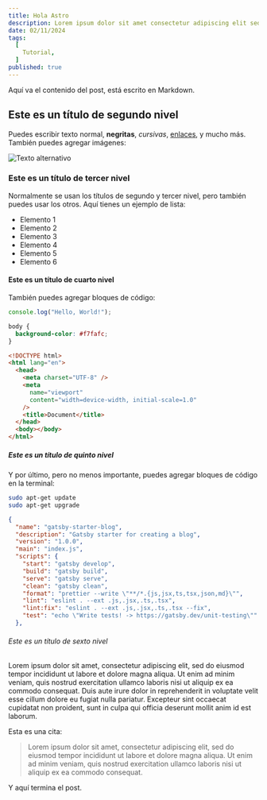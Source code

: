 ```yaml
---
title: Hola Astro
description: Lorem ipsum dolor sit amet consectetur adipiscing elit sed do eiusmod tempor incididunt ut labore et dolore magna aliqua ut enim ad minim veniam quis nostrud
date: 02/11/2024
tags:
  [
    Tutorial,
  ]
published: true
---
```


Aquí va el contenido del post, está escrito en Markdown.

## Este es un título de segundo nivel

Puedes escribir texto normal, **negritas**, *cursivas*, [enlaces](https://www.google.com), y mucho más. También puedes agregar imágenes:

![Texto alternativo](https://via.placeholder.com/250)

### Este es un título de tercer nivel

Normalmente se usan los títulos de segundo y tercer nivel, pero también puedes usar los otros. Aquí tienes un ejemplo de lista:

- Elemento 1
- Elemento 2
- Elemento 3
- Elemento 4
- Elemento 5
- Elemento 6

#### Este es un título de cuarto nivel

También puedes agregar bloques de código:

```javascript
console.log("Hello, World!");
```

```css
body {
  background-color: #f7fafc;
}
```

```html
<!DOCTYPE html>
<html lang="en">
  <head>
    <meta charset="UTF-8" />
    <meta
      name="viewport"
      content="width=device-width, initial-scale=1.0"
    />
    <title>Document</title>
  </head>
  <body></body>
</html>
```


##### Este es un título de quinto nivel

Y por último, pero no menos importante, puedes agregar bloques de código en la terminal:

```bash
sudo apt-get update
sudo apt-get upgrade
```

```json
{
  "name": "gatsby-starter-blog",
  "description": "Gatsby starter for creating a blog",
  "version": "1.0.0",
  "main": "index.js",
  "scripts": {
    "start": "gatsby develop",
    "build": "gatsby build",
    "serve": "gatsby serve",
    "clean": "gatsby clean",
    "format": "prettier --write \"**/*.{js,jsx,ts,tsx,json,md}\"",
    "lint": "eslint . --ext .js,.jsx,.ts,.tsx",
    "lint:fix": "eslint . --ext .js,.jsx,.ts,.tsx --fix",
    "test": "echo \"Write tests! -> https://gatsby.dev/unit-testing\""
  },
```

###### Este es un título de sexto nivel

Lorem ipsum dolor sit amet, consectetur adipiscing elit, sed do eiusmod tempor incididunt ut labore et dolore magna aliqua. Ut enim ad minim veniam, quis nostrud exercitation ullamco laboris nisi ut aliquip ex ea commodo consequat. Duis aute irure dolor in reprehenderit in voluptate velit esse cillum dolore eu fugiat nulla pariatur. Excepteur sint occaecat cupidatat non proident, sunt in culpa qui officia deserunt mollit anim id est laborum.

Esta es una cita:

> Lorem ipsum dolor sit amet, consectetur adipiscing elit, sed do eiusmod tempor incididunt ut labore et dolore magna aliqua. Ut enim ad minim veniam, quis nostrud exercitation ullamco laboris nisi ut aliquip ex ea commodo consequat.

Y aquí termina el post.



